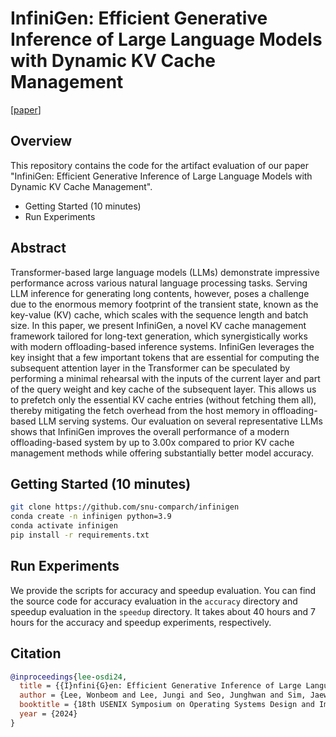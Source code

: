 # InfiniGen: Efficient Generative Inference of Large Language Models with Dynamic KV Cache Management
[[paper](https://arxiv.org/abs/2406.19707)]

## Overview

This repository contains the code for the artifact evaluation of our paper "InfiniGen: Efficient Generative Inference of Large Language Models with Dynamic KV Cache Management".

- Getting Started (10 minutes)
- Run Experiments

## Abstract

Transformer-based large language models (LLMs) demonstrate impressive performance across various natural language processing tasks. Serving LLM inference for generating long contents, however, poses a challenge due to the enormous memory footprint of the transient state, known as the key-value (KV) cache, which scales with the sequence length and batch size. In this paper, we present InfiniGen, a novel KV cache management framework tailored for long-text generation, which synergistically works with modern offloading-based inference systems. InfiniGen leverages the key insight that a few important tokens that are essential for computing the subsequent attention layer in the Transformer can be speculated by performing a minimal rehearsal with the inputs of the current layer and part of the query weight and key cache of the subsequent layer. This allows us to prefetch only the essential KV cache entries (without fetching them all), thereby mitigating the fetch overhead from the host memory in offloading-based LLM serving systems. Our evaluation on several representative LLMs shows that InfiniGen improves the overall performance of a modern offloading-based system by up to 3.00x compared to prior KV cache management methods while offering substantially better model accuracy.

## Getting Started (10 minutes)

```sh
git clone https://github.com/snu-comparch/infinigen
conda create -n infinigen python=3.9
conda activate infinigen
pip install -r requirements.txt
```

## Run Experiments

We provide the scripts for accuracy and speedup evaluation.
You can find the source code for accuracy evaluation in the `accuracy` directory and speedup evaluation in the `speedup` directory.
It takes about 40 hours and 7 hours for the accuracy and speedup experiments, respectively.

## Citation

```bibtex
@inproceedings{lee-osdi24,
  title = {{I}nfini{G}en: Efficient Generative Inference of Large Language Models with Dynamic KV Cache Management},
  author = {Lee, Wonbeom and Lee, Jungi and Seo, Junghwan and Sim, Jaewoong},
  booktitle = {18th USENIX Symposium on Operating Systems Design and Implementation (OSDI 24)},
  year = {2024}
}
```

